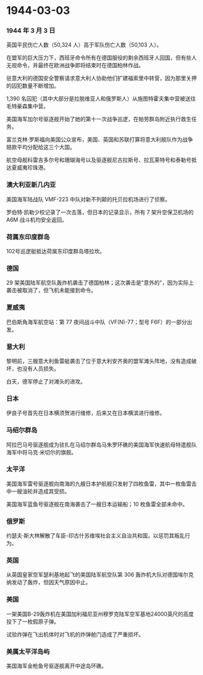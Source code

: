 # 1944-03-03

### 1944 年 3 月 3 日

英国平民伤亡人数（50,324 人）高于军队伤亡人数（50,103 人）。

在盟军的巨大压力下，西班牙命令所有在德国服役的剩余西班牙人回国，但有些人无视命令，并最终在欧洲战争即将结束时在德国柏林作战。

驻意大利的德国安全警察请求意大利人协助他们扩建福索里中转营，因为那里关押的囚犯数量不断增加。

1,390
名囚犯（其中大部分是拉脱维亚人和俄罗斯人）从施图特霍夫集中营被送往毛特豪森集中营。

美国海军加尔号驱逐舰开始了她的第十一次战争巡逻，在帕劳群岛附近执行救生任务。

富兰克林·罗斯福向美国公众宣布，美国、英国和苏联打算将意大利舰队作为战争赔款平均分配给这三个大国。

航空母舰科雷吉多尔号和珊瑚海号以及驱逐舰尼古拉斯号、拉瓦莱特号和泰勒号抵达夏威夷珍珠港。

### 澳大利亚新几内亚

美国海军陆战队 VMF-223 中队对新不列颠的托贝拉机场进行了侦察。

罗伯特·凯勒少校记录了一次击落，但日本的记录显示，所有 7 架升空保卫机场的
A6M 战斗机均安全返回。

### 荷属东印度群岛

102号巡逻艇抵达荷属东印度群岛塔拉坎。

### 德国

29
架美国陆军航空队轰炸机袭击了德国柏林；这次袭击是"意外的"，因为实际上袭击被取消了，但飞机未能接到命令。

### 夏威夷

巴伯斯角海军航空站：第 77 夜间战斗中队（VF(N)-77；型号
F6F）的一部分出发。

### 意大利

黎明前，三艘意大利鱼雷艇袭击了位于意大利安齐奥的盟军滩头阵地，没有造成破坏，也没有人员损失。

白天，德军停止了对滩头的进攻。

### 日本

伊良子号首先在日本横须贺进行维修，后来又在日本横滨进行维修。

### 马绍尔群岛

阿拉巴马号驱逐舰成为驻扎在马绍尔群岛马朱罗环礁的美国海军快速航母特遣舰队海军中将马克·米切尔的旗舰。

### 太平洋

美国海军雷号驱逐舰向南海的九艘日本护航舰只发射了四枚鱼雷，其中一枚鱼雷击中一艘油轮并造成其受损。

美国海军蓝鱼号驱逐舰在南海袭击了一艘日本运输船；10 枚鱼雷全部未命中。

### 俄罗斯

约瑟夫·斯大林解散了车臣-印古什苏维埃社会主义自治共和国，以惩罚其叛乱行为。

### 英国

从英国皇家空军瑟利基地起飞的美国陆军航空队第 306
轰炸机大队对德国埃尔克纳发动了轰炸，但因天气原因中止。

### 美国

一架美国B-29轰炸机在美国加利福尼亚州穆罗克陆军空军基地24000英尺的高度投下了一枚假原子弹。

试验炸弹在飞出机体时对飞机的炸弹舱门造成了严重损坏。

### 美属太平洋岛屿

美国海军金枪鱼号驱逐舰离开中途岛环礁。